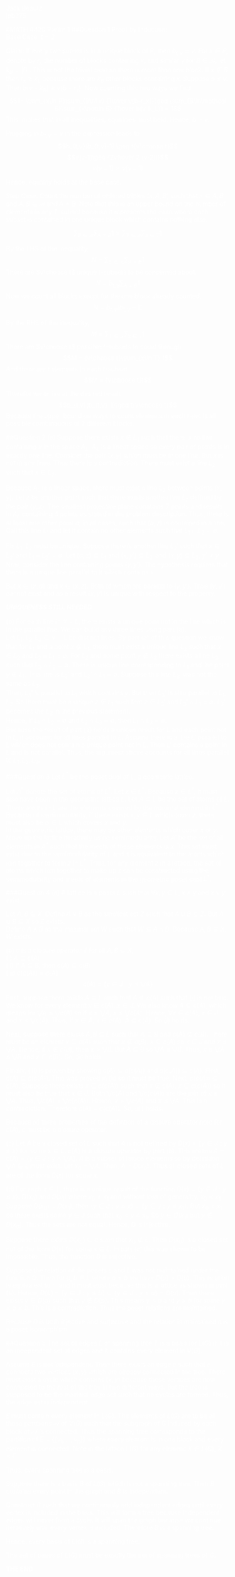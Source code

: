<font color = white>  

Jack Beautz  
jpb375  

#MATH 4420 Prelim 1
##Question 1
Proof by Induction:  
Base Case: $t=2$  

Claim: If every two subset is in a unique block of $P$, then $b_{t,v} = v$. For $x\in P$, denote by $r_x$ the number of blocks containing $x$, and similarly for $B\in\mathcal B$, let $k_B=|B|$. This is not the trivial case so there is more than one block. If $x\not\in B$ then $r_x\geq k_L$ because there are $k_B$ other blocks containing $x$. Suppose $b\leq v$. Then $b(v-k_B)\geq v(b-r_x)$. Now counting this two ways we find
$$1= \sum_{x\in P}\sum_{B\ni x} {1\over v(b-r_x)}\geq \sum_{B\in\mathcal B}\sum_{x\not\in B} {1\over b(v-k_L)} = 1$$
This implies that in all inequalities, equalities must hold. Hence, $b= v$.  

Plugging in $b_{t,v}=v$ in the expression leads to
$$b_{t,v}(b_{t,v}-1) \geq t{v\choose t}$$
$$v(v-1)\geq {2v!\over 2!(v-2)!}$$
$$v(v-1)\geq v(v-1)$$

Hence, equality holds at the base case.  

Step Case:
Count the number of ordered triples $(x,A,B)$ such that $x\in A,B$ and $A,B\in \mathcal B$ and $A\neq B$. Note that this is an upper bound on the number of elements in any $T$-subset because it represents the case where each subset is contained in one unique block which contains nothing else.

$$\sum_{B\in \mathcal B}\sum_{A\neq B} 1 \geq \sum_{T\in \mathcal  T}\sum_{x\in T} 1$$

By the LHS of the inequality,
$$N=\sum_{B\in \mathcal B}\sum_{A\neq B} 1 $$
There are $v\choose t$ unique $t$-subsets to be concerned about.
$$N= b_{t,v}\sum_{A\neq B} 1$$
Now we count all blocks execpt for the one block already counted.  
$$N= b_{t,v}(b_{t,v}-1)$$

By the RHS of the inequality,
$$M= \sum_{T\in \mathcal  T}\sum_{x\in T} 1$$
There are $v\choose t$ possible $t$-subsets to count through
$$M = {v\choose t}\sum_{x\in T} 1$$
And there are $t$ elements in each $t$-subset.
$$M = {v\choose t}t$$

Therefor we arrive at the desired result
$$b_{t,v}(b_{t,v}-1)\geq t{v\choose t}$$
Because the upper bound on ways to count elements in each $t$-set is all possible combinations of 2 different blocks.


##Question 2
(a) Suppose there exists $x\not\in L_1$ such that there is no line containing $x$ in the space $A_L$. $A_L$ is a linear space so every pair of points is in exactly one line. Consider the pair $(x, y)$ which must be in one line. But $x$ is not in any lines. Thus there is a contradiction. There must exist a line $L_2$ such that $x\in L_2$.

Because $A_L$ is a linear space, there must exist a line $L_2$ between points $(x,y)$. Let $z$ be another point such that there exists another line $L_z$ defined by the pair $(y,z)$.  The smallest projective plane conatains $7$ points and results in $A_L$ containing 4 points as stated in the problem description. Thus, there is at least one other point $a$, in all cases, such that $(a,z)$ is contained in a line. Call this line $L_1$ and let it contain no other elements such that $L_1\cap L_2 = \emptyset$.  

Fix $L_1$. $L_2$ must be unique. Suppose there is another line $L_2'$ such that $x\in L_2'$ and $L_1\cap L_2' = \emptyset$. Let $(a,z)\subseteq L_1$ and $(x,y')\subseteq L_2'$ and $(x,y)\subseteq L_2$, $y'\neq y$. Now, consider the line containing points $(y, y')$. The hypothesis requires that there is a unique line parallel to it which contains $x$.  

But $x\in (x,a)$ and $x\in (x,z)$. Both of which are parallel to $(y,y')$. Thus $(y,y')$ cannot exist and as a result $(x,y)$ is unique with respect to the property.  

***UNIQUENESS STILL NEEDED***

(b) For each line in $\mathcal{L}-L$, there exists a unique point not in the line which is in the parallel line. We can build any three lines using part (a).  
Let $L_1,L_2,L_3\in \mathcal{L}-L$ be distinct lines. By part (a) of this question we know that for $L_1$ and a point $x\not\in L_1$, there must exist a unique line $L_2$ such that $x\in L_2$ and $L_2\cap L_1 = \emptyset$. For $L_2$ and some point $y\not\in L_2$ there exists a line $L_3$ such that $L_3\cap L_2 = \emptyset$.
There is unique line corresponding to $L_1$ and the point $y\not\in L_1$. This line is $L_3'$ and $L_3'\cap L_1 = \emptyset$. Suppose this line $L_3'$ was not the same as  $L_3$.   
 Then, $L_3'$ is parallel to $L_1$ which contains $y$. But then $L_3'$ is also parallel to $L_1, L_2$. So there must be a unique $z\not\in L_1$ such that $z\in L_3'$ and $L_3'\cap L_1 = \emptyset$. $L_3'$ becomes the $L_3$ in the previous statement.   
Hence, if $L_1\cap L_2 = \emptyset$ and $L_2\cap L_3 = \emptyset$, then $L_1\cap L_3 = \emptyset$.  
Because the result of part (a) holds a unique result for $L$ and each point not in $L$, it accounts for all lines parallel to $L$. Assume there is a line $L'$ parallel to $L$ which does not contain a unique point not in $L$. Then $L'$ contains a point in $L$ and is not parallel. Thus, the argument above accounts for all lines parallel to $L_1,L_2,L_3$.  

###Question 3
Let $L^ {* }$ be the poset dual of $L$, a geometric lattice.  

Let $A^{* }$ denote the set of atoms of $L^ {* }$. Let $z\in L^ {* }$. Because $z\in L^ {* }$, it must also have been in the geometric lattice $L$. Let $A\subset L$ be the set of atoms of $L$. These atoms in $L$ are the elements covered by the maximal element in $L^{* }$. Because of semimodularity, if there exists $x,y\in L$ which cover $z$, there must also be $a\in L$ which covers $x$ and $y$.  
In the geometric lattice, there may be other elements which cover $x$ or $y$. Move up the lattice iteratively using semimodularity. Let $A'$ be the set of all elements in $A^{* }$ such that the meets of these elements is $x$. This set must exist due to the semimodularity of $L$ and it is equivalent to the atoms which join together to form $z$ in $L^{* }$. Thus, for any element $z$ in a lattice, the set of atoms which join together to make up $z$ can be constructed using the semimodularity and meets of elements in the geometric poset dual $L^ {* }$.


###Question 4
(a) A lattice is a poset $L$ such that $\forall x,y\in L$, $x\land y$ and $x\lor y$ exist.  

Let $A,B\in X$. Define $A\lor B$ as the smallest set $Z$ such that $A\cup B \subseteq Z$.  But $A\cup B\subseteq X$ so $Z$ exists.  
Define $A\land B$ as the maximal set $W$ such that $W\subseteq A\cap B$. Because $A, B\subseteq X$, $W$ exists.  

(b) $c$ is a closure operator if for all $A,B\subseteq X$,  
(i) $A\subseteq c(A)$  
(ii) If $A\subseteq B$, then $c(A)\subseteq c(B)$  
(iii) $c(c(A)) = c(A)$  
$$c(A) = \{y\in J: y\leq\bigvee A\}$$

First, suppose there exists $A\subseteq L$ such that $A\not\subseteq c(A)$ such that $(i)$ is not true.
We know for every element $x\in c(A)$, $x\in J$. We also know $A\subseteq c(A)$, which means for $\bigvee A\leq \bigvee c(A)$ so if $x\leq \bigvee A$, $x\leq \bigvee c(A)$. Hence, $\forall x\in c(A)$, $x\in J$ and $x\leq \bigvee c(A)$. Thus, if $x\in A$, $x\in c(A)$.  $A\subseteq c(A)$. So $(i)$ holds.  

Next, suppose there exists $A,B\subseteq L$ such that $A\subseteq B$ and $c(A)\not\subseteq c(B)$. There must be an element $x\in c(A)$ such that $x\not\in c(B)$. $x\in c(A)$ so $x\in J$ and $x\leq \bigvee A$. Hence, if $x\not\in c(B)$, then $x> \bigvee B$. But $A\subseteq B$ so $\bigvee A \leq \bigvee B$. Thus, $x\leq \bigvee A \leq \bigvee B$ and $x\in c(B)$. So, (ii) holds.  

Finally, (iii) is proven by showing $c(A)\subseteq c(c(A))$ and $c(c(A))\subseteq c(A)$. First, $c(A)\subseteq c(c(A))$. This was proved in (ii) so it must be true.  Next, $c(c(A))\subseteq c(A)$. Suppose there exists $x\in c(c(A))$ such that $x\not\in c(A)$. $x\in c(c(A))$ so it must also be true that $x\in J$.  Both $\bigvee c(A)$ and $\bigvee c(c(A))$ are the join of $x\leq \bigvee A$. Thus, $\bigvee c(A)= \bigvee c(c(A))$. Hence, $x > \bigvee c(A)$ and $x \leq \bigvee A$. This is a contradiction. Therefore $c(A)=c(c(A))$. So, (iii) holds.  

Because all three properties of the defintion of a closure operator hold for $c(A)$, $c$ must be a closure operator.  

$(c)$ Let $A$ be a closed set of $L$ such that $A$ is not defined by $D(x) = \{y\in J: y\leq x\}$ for some $x\in L$. $c(A)$ is a closure operator by part (b). This means $A=c(A)=\{y\in J: y\leq \bigvee A\}$. $A$ is a subset of lattice elements so by definition $\bigvee A\in L$ must exist. Let $x_0 = \bigvee A$. Then, $A = D(x_0)$. Thus all closed sets of $L$ are of the form $D(x)$ for some $x$.  

(d) For each $x\in L$, there is a unique result of the function $D(x) = \{y\in J: y\leq x\}$. $D(x_0)$ and $D(x_1)$ where $x_0\neq x_1$ and without loss of generality, $x_0<x_1$. Suppose $D(x_0)=D(x_1)$, then $\{y\in J:y\leq x\}=\{y\in J:y\leq x_1\}$. But $x_0<x_1$ so there exists some $y\in J$ such that $x_0<y\leq x_1$. So $y\in D(x_1)$ but $y\not\in D(x_0)$. Thus the sets are not equal. Hence, $D$ is injective.  

Suppose there exists $D(x_0)\in c$ such that $x_0\not\in L$.  Then $D(x_0)$ is a closed set not of the form $D(x)$ for some $x\in L$. In part $(c)$ this was shown to be impossible. Thus, the function $D$ is sujective.  

Suppose the relation of the posets $c$ and $L$ was not maintained under the function $D$. Then for $a,b\in L$ where $a\leq b$ we have $D(a)> D(b)$. This relation is equivalent to $\subset$ and it must exist because this is a lattice as shown in part (a). Hence, $D(b)=\{y\in J: y\leq b\}\subset \{y\in J: y\leq a\}=D(a)$. Then there exists $y\in D(a)$ such that $y\not\in D(b)$. This means $y\leq a$ and $y>b$ for some $y\leq a \leq b$. This is a contradiction. Thus the poset relations are maintained.  

Because $D$ is both injective and surjective and the relation is maintained it is a poset isomorphism.


##Question 5
The set of edges $E$ of spanning tree $T$ is a basis for $L(G)$ if it is an independent set of edges and it contains every element in $V(G)$.  

Assume $E$ is not independent. Then there exists an edge $e$ such that $e$ connects two vertices $(x,y)$ which are already connected in the tree. There must exist a cycle which contains $(x,y)$ because these vertices are now connected to the rest of the tree in two different ways. But the tree is supposed to be the maximal edge set such that no cycles are formed. Thus, the edge set is independent.  

$E$ must contain every element in $L(G)$. The elements of $L(G)$ are to be all those partitions $\mathcal A$ of $V(G)$ such that the subgraph of $G$ induced by each block of $\mathcal A$ is connected. Thus the spanning tree corresponds to the partition of $E = \{\{v_1,...,v_n\}\}$ where every element is in one block and every element is connected. Note in the lattice $L(G)$ for any element $X\in L(G)$, $X\leq E$.  

Thus, every spanning tree is a basis.  

Suppose there is a basis $B$ of $L(G)$ which is not a spanning tree. Then $B$ contains every point in the graph and $B$ is independent.  

Construct $B$ such that we continuously add independent edges until every vertex is included in the basis. This will form a tree because independent edges will never form a cycle. It will span the graph because we continue iteratively until every vertex is included. Therefore $B$ is a spanning tree.  

Hence, every basis of $L(G)$ is a spanning tree.  

The set of bases of $L(G)$ must be exactly the set of spanning trees of $G$.  



**THE END**
